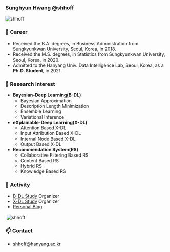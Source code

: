 ### Sunghyun Hwang [@shhoff](https://shhoff.github.io)

<p align="left"> <img src="https://komarev.com/ghpvc/?username=shhoff" alt="shhoff" /> </p>

### 🔭 Career
- Received the B.A. degrees, in Business Administration from Sungkyunkwan University, Seoul, Korea, in 2018.
- Received the M.S. degrees, in Statistics from Sungkyunkwan University, Seoul, Korea, in 2020.
- Admitted to the Hanyang Univ. Data Intelligence Lab, Seoul, Korea, as a **Ph.D. Student**, in 2021.

### 🌱 Research Interest
- **Bayesian-Deep Learning(B-DL)**
    - Bayesian Approximation
    - Description Length Minimization
    - Ensemble Learning
    - Variational Inference
- **eXplainable-Deep Learning(X-DL)**
    - Attention Based X-DL
    - Input Attribution Based X-DL
    - Internal Node Based X-DL
    - Output Based X-DL
- **Recommendation System(RS)**
    - Collaborative Filtering Based RS
    - Content Based RS
    - Hybrid RS
    - Knowledge Based RS

### 👯 Activity
- [B-DL Study](https://shhoff.github.io) Organizer
- [X-DL Study](https://shhoff.github.io) Organizer
- [Personal Blog](https://shhoff.github.io)

<p>&nbsp;<img align="center" src="https://github-readme-stats.vercel.app/api?username=shhoff&show_icons=true" alt="shhoff" /></p>


### 📫 Contact
- shhoff@hanyang.ac.kr

<!--
**shhoff/shhoff** is a ✨ _special_ ✨ repository because its `README.md` (this file) appears on your GitHub profile.
